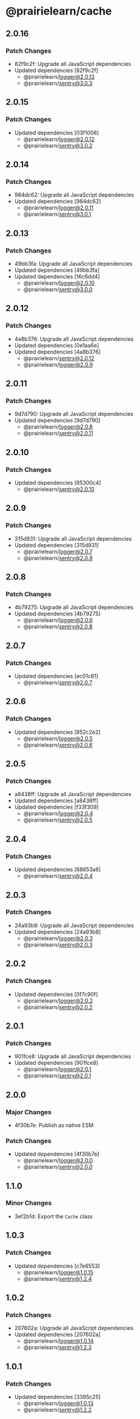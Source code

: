 # @prairielearn/cache

## 2.0.16

### Patch Changes

- 82f9c2f: Upgrade all JavaScript dependencies
- Updated dependencies [82f9c2f]
  - @prairielearn/logger@2.0.13
  - @prairielearn/sentry@3.0.3

## 2.0.15

### Patch Changes

- Updated dependencies [03f1008]
  - @prairielearn/logger@2.0.12
  - @prairielearn/sentry@3.0.2

## 2.0.14

### Patch Changes

- 984dc62: Upgrade all JavaScript dependencies
- Updated dependencies [984dc62]
  - @prairielearn/logger@2.0.11
  - @prairielearn/sentry@3.0.1

## 2.0.13

### Patch Changes

- 49bb3fa: Upgrade all JavaScript dependencies
- Updated dependencies [49bb3fa]
- Updated dependencies [16c6dd4]
  - @prairielearn/logger@2.0.10
  - @prairielearn/sentry@3.0.0

## 2.0.12

### Patch Changes

- 4a8b376: Upgrade all JavaScript dependencies
- Updated dependencies [0e1aa6e]
- Updated dependencies [4a8b376]
  - @prairielearn/sentry@2.0.12
  - @prairielearn/logger@2.0.9

## 2.0.11

### Patch Changes

- 9d7d790: Upgrade all JavaScript dependencies
- Updated dependencies [9d7d790]
  - @prairielearn/logger@2.0.8
  - @prairielearn/sentry@2.0.11

## 2.0.10

### Patch Changes

- Updated dependencies [85300c4]
  - @prairielearn/sentry@2.0.10

## 2.0.9

### Patch Changes

- 315d931: Upgrade all JavaScript dependencies
- Updated dependencies [315d931]
  - @prairielearn/logger@2.0.7
  - @prairielearn/sentry@2.0.9

## 2.0.8

### Patch Changes

- 4b79275: Upgrade all JavaScript dependencies
- Updated dependencies [4b79275]
  - @prairielearn/logger@2.0.6
  - @prairielearn/sentry@2.0.8

## 2.0.7

### Patch Changes

- Updated dependencies [ec01c81]
  - @prairielearn/sentry@2.0.7

## 2.0.6

### Patch Changes

- Updated dependencies [852c2e2]
  - @prairielearn/logger@2.0.5
  - @prairielearn/sentry@2.0.6

## 2.0.5

### Patch Changes

- a8438ff: Upgrade all JavaScript dependencies
- Updated dependencies [a8438ff]
- Updated dependencies [f33f309]
  - @prairielearn/logger@2.0.4
  - @prairielearn/sentry@2.0.5

## 2.0.4

### Patch Changes

- Updated dependencies [68653a6]
  - @prairielearn/sentry@2.0.4

## 2.0.3

### Patch Changes

- 24a93b8: Upgrade all JavaScript dependencies
- Updated dependencies [24a93b8]
  - @prairielearn/logger@2.0.3
  - @prairielearn/sentry@2.0.3

## 2.0.2

### Patch Changes

- Updated dependencies [0f7c90f]
  - @prairielearn/logger@2.0.2
  - @prairielearn/sentry@2.0.2

## 2.0.1

### Patch Changes

- 901fce8: Upgrade all JavaScript dependencies
- Updated dependencies [901fce8]
  - @prairielearn/logger@2.0.1
  - @prairielearn/sentry@2.0.1

## 2.0.0

### Major Changes

- 4f30b7e: Publish as native ESM

### Patch Changes

- Updated dependencies [4f30b7e]
  - @prairielearn/logger@2.0.0
  - @prairielearn/sentry@2.0.0

## 1.1.0

### Minor Changes

- 3ef2b1d: Export the `Cache` class

## 1.0.3

### Patch Changes

- Updated dependencies [c7e6553]
  - @prairielearn/logger@1.0.15
  - @prairielearn/sentry@1.2.4

## 1.0.2

### Patch Changes

- 207602a: Upgrade all JavaScript dependencies
- Updated dependencies [207602a]
  - @prairielearn/logger@1.0.14
  - @prairielearn/sentry@1.2.3

## 1.0.1

### Patch Changes

- Updated dependencies [3395c25]
  - @prairielearn/logger@1.0.13
  - @prairielearn/sentry@1.2.2
